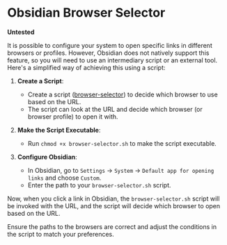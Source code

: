 # Obsidian Browser Selector

**Untested**

It is possible to configure your system to open specific links in different browsers or profiles. However, Obsidian does not natively support this feature, so you will need to use an intermediary script or an external tool. Here's a simplified way of achieving this using a script:

1. **Create a Script**: 
   - Create a script ([browser-selector](../../../../personal/bin/browser-selector)) to decide which browser to use based on the URL.
   - The script can look at the URL and decide which browser (or browser profile) to open it with.

2. **Make the Script Executable**:
   - Run `chmod +x browser-selector.sh` to make the script executable.

3. **Configure Obsidian**:
   - In Obsidian, go to `Settings` -> `System` -> `Default app for opening links` and choose `Custom`.
   - Enter the path to your `browser-selector.sh` script.

Now, when you click a link in Obsidian, the `browser-selector.sh` script will be invoked with the URL, and the script will decide which browser to open based on the URL.

Ensure the paths to the browsers are correct and adjust the conditions in the script to match your preferences.
